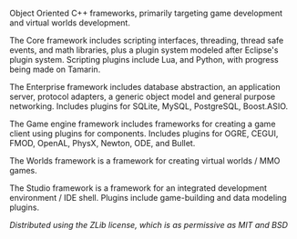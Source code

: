 Object Oriented C++ frameworks, primarily targeting game development and virtual worlds development.

The Core framework includes scripting interfaces, threading, thread safe events, and math libraries, plus a plugin system modeled after Eclipse's plugin system.  Scripting plugins include Lua, and Python, with progress being made on Tamarin.

The Enterprise framework includes database abstraction, an application server, protocol adapters, a generic object model and general purpose networking. Includes plugins for SQLite, MySQL, PostgreSQL, Boost.ASIO.

The Game engine framework includes frameworks for creating a game client using plugins for components. Includes plugins for OGRE, CEGUI, FMOD, OpenAL, PhysX, Newton, ODE, and Bullet.

The Worlds framework is a framework for creating virtual worlds / MMO games.

The Studio framework is a framework for an integrated development environment / IDE shell.  Plugins include game-building and data modeling plugins.

_Distributed using the ZLib license, which is as permissive as MIT and BSD_